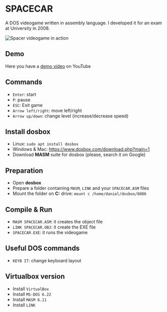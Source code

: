 # SPACECAR

A DOS videogame written in assembly language. I developed it for an exam at University in 2008.

![Spacer videogame in action](https://raw.githubusercontent.com/danielzotti/spacecar/master/images/pause.png)

## Demo

Here you have a [demo video](https://youtu.be/O3vanqQIQrU) on YouTube

## Commands

- `Enter`: start
- `P`: pause
- `ESC`: Exit game
- `Arrow left/right`: move left/right
- `Arrow up/down`: change level (increase/decrease speed)

## Install dosbox

- Linux: `sudo apt install dosbox`
- Windows & Mac: https://www.dosbox.com/download.php?main=1
- Download **MASM** suite for dosbox (please, search it on Google)

## Preparation

- Open **dosbox**
- Prepare a folder containing `MASM`, `LINK` and your `SPACECAR.ASM` files
- Mount the folder on **C:** drive: `mount c /home/daniel/dosbox/8086`

## Compile & Run

- `MASM SPACECAR.ASM`: it creates the object file
- `LINK SPACECAR.OBJ`: it create the EXE file
- `SPACECAR.EXE`: it runs the videogame

## Useful DOS commands

- `KEYB IT`: change keyboard layout

## Virtualbox version

- Install `VirtualBox`
- Install `MS-DOS 6.22`
- Install `MASM 6.11`
- Install `LINK`

